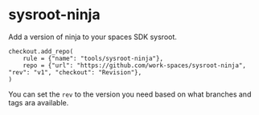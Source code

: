 # sysroot-ninja

Add a version of ninja to your spaces SDK sysroot.

```starlark
checkout.add_repo(
    rule = {"name": "tools/sysroot-ninja"},
    repo = {"url": "https://github.com/work-spaces/sysroot-ninja", "rev": "v1", "checkout": "Revision"},
)
```

You can set the `rev` to the version you need based on what branches and tags ara available.
